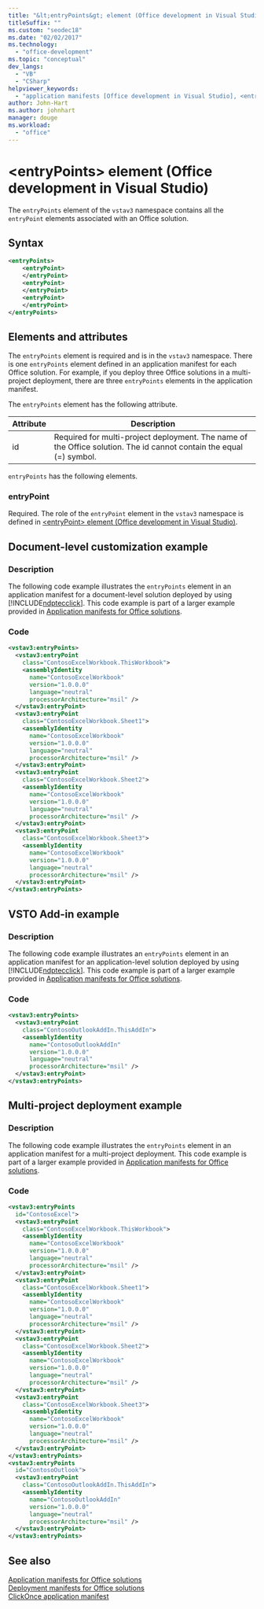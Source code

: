 ```yaml
---
title: "&lt;entryPoints&gt; element (Office development in Visual Studio)"
titleSuffix: ""
ms.custom: "seodec18"
ms.date: "02/02/2017"
ms.technology: 
  - "office-development"
ms.topic: "conceptual"
dev_langs: 
  - "VB"
  - "CSharp"
helpviewer_keywords: 
  - "application manifests [Office development in Visual Studio], <entryPoints> element"
author: John-Hart
ms.author: johnhart
manager: douge
ms.workload: 
  - "office"
---
```

# &lt;entryPoints&gt; element (Office development in Visual Studio)
  The `entryPoints` element of the `vstav3` namespace contains all the `entryPoint` elements associated with an Office solution.  
  
## Syntax  
  
```xml  
<entryPoints>  
    <entryPoint>  
    </entryPoint>  
    <entryPoint>  
    </entryPoint>  
    <entryPoint>  
    </entryPoint>  
</entryPoints>  
```  
  
## Elements and attributes  
 The `entryPoints` element is required and is in the `vstav3` namespace. There is one `entryPoints` element defined in an application manifest for each Office solution. For example, if you deploy three Office solutions in a multi-project deployment, there are three `entryPoints` elements in the application manifest.  
  
 The `entryPoints` element has the following attribute.  
  
|Attribute|Description|  
|---------------|-----------------|  
|id|Required for multi-project deployment. The name of the Office solution. The id cannot contain the equal (=) symbol.|  
  
 `entryPoints` has the following elements.  
  
### entryPoint  
 Required. The role of the `entryPoint` element in the `vstav3` namespace is defined in [&#60;entryPoint&#62; element &#40;Office development in Visual Studio&#41;](../vsto/entrypoint-element-office-development-in-visual-studio.md).  
  
## Document-level customization example  
  
### Description  
 The following code example illustrates the `entryPoints` element in an application manifest for a document-level solution deployed by using [!INCLUDE[ndptecclick](../vsto/includes/ndptecclick-md.md)]. This code example is part of a larger example provided in [Application manifests for Office solutions](../vsto/application-manifests-for-office-solutions.md).  
  
### Code  
  
```xml  
<vstav3:entryPoints>  
  <vstav3:entryPoint   
    class="ContosoExcelWorkbook.ThisWorkbook">  
    <assemblyIdentity   
      name="ContosoExcelWorkbook"   
      version="1.0.0.0"   
      language="neutral"   
      processorArchitecture="msil" />  
  </vstav3:entryPoint>  
  <vstav3:entryPoint   
    class="ContosoExcelWorkbook.Sheet1">  
    <assemblyIdentity   
      name="ContosoExcelWorkbook"   
      version="1.0.0.0"   
      language="neutral"   
      processorArchitecture="msil" />  
  </vstav3:entryPoint>  
  <vstav3:entryPoint   
    class="ContosoExcelWorkbook.Sheet2">  
    <assemblyIdentity   
      name="ContosoExcelWorkbook"   
      version="1.0.0.0"   
      language="neutral"   
      processorArchitecture="msil" />  
  </vstav3:entryPoint>  
  <vstav3:entryPoint   
    class="ContosoExcelWorkbook.Sheet3">  
    <assemblyIdentity   
      name="ContosoExcelWorkbook"   
      version="1.0.0.0"   
      language="neutral"   
      processorArchitecture="msil" />  
  </vstav3:entryPoint>  
</vstav3:entryPoints>  
```  
  
## VSTO Add-in example  
  
### Description  
 The following code example illustrates an `entryPoints` element in an application manifest for an application-level solution deployed by using [!INCLUDE[ndptecclick](../vsto/includes/ndptecclick-md.md)]. This code example is part of a larger example provided in [Application manifests for Office solutions](../vsto/application-manifests-for-office-solutions.md).  
  
### Code  
  
```xml  
<vstav3:entryPoints>  
  <vstav3:entryPoint   
    class="ContosoOutlookAddIn.ThisAddIn">  
    <assemblyIdentity   
      name="ContosoOutlookAddIn"   
      version="1.0.0.0"   
      language="neutral"   
      processorArchitecture="msil" />  
  </vstav3:entryPoint>  
</vstav3:entryPoints>  
```  
  
## Multi-project deployment example  
  
### Description  
 The following code example illustrates the `entryPoints` element in an application manifest for a multi-project deployment. This code example is part of a larger example provided in [Application manifests for Office solutions](../vsto/application-manifests-for-office-solutions.md).  
  
### Code  
  
```xml  
<vstav3:entryPoints   
  id="ContosoExcel">  
  <vstav3:entryPoint   
    class="ContosoExcelWorkbook.ThisWorkbook">  
    <assemblyIdentity   
      name="ContosoExcelWorkbook"   
      version="1.0.0.0"   
      language="neutral"   
      processorArchitecture="msil" />  
  </vstav3:entryPoint>  
  <vstav3:entryPoint   
    class="ContosoExcelWorkbook.Sheet1">  
    <assemblyIdentity   
      name="ContosoExcelWorkbook"   
      version="1.0.0.0"   
      language="neutral"   
      processorArchitecture="msil" />  
  </vstav3:entryPoint>  
  <vstav3:entryPoint   
    class="ContosoExcelWorkbook.Sheet2">  
    <assemblyIdentity   
      name="ContosoExcelWorkbook"   
      version="1.0.0.0"   
      language="neutral"   
      processorArchitecture="msil" />  
  </vstav3:entryPoint>  
  <vstav3:entryPoint   
    class="ContosoExcelWorkbook.Sheet3">  
    <assemblyIdentity   
      name="ContosoExcelWorkbook"   
      version="1.0.0.0"   
      language="neutral"   
      processorArchitecture="msil" />  
  </vstav3:entryPoint>  
</vstav3:entryPoints>  
<vstav3:entryPoints   
  id="ContosoOutlook">  
  <vstav3:entryPoint   
    class="ContosoOutlookAddIn.ThisAddIn">  
    <assemblyIdentity   
      name="ContosoOutlookAddIn"   
      version="1.0.0.0"   
      language="neutral"   
      processorArchitecture="msil" />  
  </vstav3:entryPoint>  
</vstav3:entryPoints>  
```  
  
## See also  
 [Application manifests for Office solutions](../vsto/application-manifests-for-office-solutions.md)   
 [Deployment manifests for Office solutions](../vsto/deployment-manifests-for-office-solutions.md)   
 [ClickOnce application manifest](/visualstudio/deployment/clickonce-application-manifest)  
  
  
